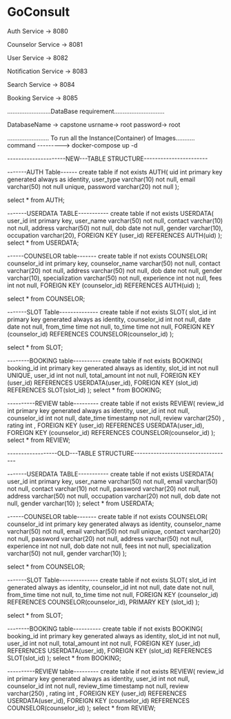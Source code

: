 # GoConsult



Auth Service   -> 8080

Counselor Service -> 8081

User Service  -> 8082

Notification Service -> 8083

Search Service  -> 8084

Booking Service  -> 8085

.........................DataBase requirement.............................

DatabaseName -> capstone
usrname-> root
password-> root



........................ To run all the Instance(Container) of Images...........
command --------->  docker-compose up -d








---------------------NEW---TABLE STRUCTURE-----------------------

-------AUTH Table------
create table if not exists AUTH(
    uid int primary key generated always as identity,
    user_type varchar(10) not null,
	email varchar(50) not null unique,
	password varchar(20) not null
);

select * from AUTH;


-------USERDATA TABLE-----------
create table if not exists USERDATA(
	user_id int primary key,
	user_name varchar(50) not null,
	contact varchar(10) not null,
	address varchar(50) not null,
	dob date not null,
	gender varchar(10),
	occupation varchar(20),
	FOREIGN KEY (user_id) REFERENCES AUTH(uid)
);
select * from USERDATA;


------COUNSELOR table-------
create table if not exists COUNSELOR(
	counselor_id int primary key,
	counselor_name varchar(50) not null,
	contact varchar(20) not null,
	address varchar(50) not null,
	dob date not null,
	gender varchar(10),
	specialization varchar(50) not null,
	experience int not null,
	fees int not null,
	FOREIGN KEY (counselor_id) REFERENCES AUTH(uid)
);

select * from COUNSELOR;



-------SLOT Table--------------
create table if not exists SLOT(
	slot_id int primary key generated always as identity,
	counselor_id int not null,
	date date not null,
	from_time time not null,
	to_time time not null,
	FOREIGN KEY (counselor_id) REFERENCES COUNSELOR(counselor_id)
);

select * from SLOT;

--------BOOKING table----------
create table if not exists BOOKING(
	booking_id int primary key generated always as identity,
	slot_id int not null UNIQUE,
	user_id int not null,
	total_amount int not null,
	FOREIGN KEY (user_id) REFERENCES USERDATA(user_id),
	FOREIGN KEY (slot_id) REFERENCES SLOT(slot_id)
);
select * from BOOKING;


----------REVIEW table---------
create table if not exists REVIEW(
	review_id int primary key generated always as identity,
	user_id int not null,
	counselor_id int not null,
	date_time timestamp not null,
	review varchar(250) ,
	rating int ,
	FOREIGN KEY (user_id) REFERENCES USERDATA(user_id),
	FOREIGN KEY (counselor_id) REFERENCES COUNSELOR(counselor_id)
);
select * from REVIEW;

























------------------OLD---TABLE STRUCTURE-----------------------------------



-------USERDATA TABLE-----------
create table if not exists USERDATA(
user_id int primary key,
user_name varchar(50) not null,
email varchar(50) not null,
contact varchar(10) not null,
password varchar(20) not null,
address varchar(50) not null,
occupation varchar(20) not null,
dob date not null,
gender varchar(10) 
);
select * from USERDATA;


------COUNSELOR table-------
create table if not exists COUNSELOR(
counselor_id int primary key generated always as identity,
counselor_name varchar(50) not null,
email varchar(50) not null unique,
contact varchar(20) not null,
password varchar(20) not null,
address varchar(50) not null,
experience int not null,
dob date not null,
fees int not null,
specialization varchar(50) not null,
gender varchar(10) 
);

select * from COUNSELOR;

-------SLOT Table--------------
create table if not exists SLOT(
slot_id int  generated always as identity,
counselor_id int not null,
date date not null,
from_time time not null,
to_time time not null,
FOREIGN KEY (counselor_id) REFERENCES COUNSELOR(counselor_id),
PRIMARY KEY (slot_id)
);

select * from SLOT;


--------BOOKING table----------
create table if not exists BOOKING(
booking_id int primary key generated always as identity,
slot_id int not null,
user_id int not null,
total_amount int not null,
FOREIGN KEY (user_id) REFERENCES USERDATA(user_id),
FOREIGN KEY (slot_id) REFERENCES SLOT(slot_id)
);
select * from BOOKING;


----------REVIEW table---------
create table if not exists REVIEW(
review_id int primary key generated always as identity,
user_id int not null,
counselor_id int not null,
review_time timestamp not null,
review varchar(250) ,
rating int ,
FOREIGN KEY (user_id) REFERENCES USERDATA(user_id),
FOREIGN KEY (counselor_id) REFERENCES COUNSELOR(counselor_id)
);
select * from REVIEW;





